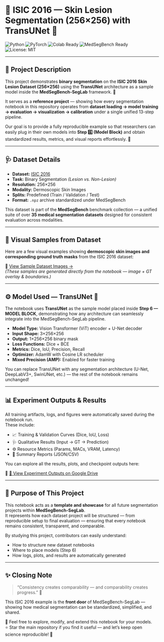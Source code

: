 # 🧠 ISIC 2016 — Skin Lesion Segmentation (256×256) with TransUNet 🔬

![Python](https://img.shields.io/badge/Python-3.8+-yellow)
![PyTorch](https://img.shields.io/badge/PyTorch-🧩-red)
![Colab Ready](https://img.shields.io/badge/Open%20in-Colab-orange)
![MedSegBench Ready](https://img.shields.io/badge/MedSegBench-Ready-purple)
![License: MIT](https://img.shields.io/badge/License-MIT-blue.svg)

---

## 🌟 Project Description

This project demonstrates **binary segmentation** on the **ISIC 2016 Skin Lesion Dataset (256×256)** using the **TransUNet** architecture as a sample model inside the **MedSegBench-SegLab** framework. 🧩  

It serves as a **reference project** — showing how every segmentation notebook in this repository operates from **dataset loading → model training → evaluation → visualization → calibration** under a single unified 13-step pipeline.  

Our goal is to provide a fully reproducible example so that researchers can easily plug in their own models into **Step 6️⃣ (Model Block)** and obtain standardized results, metrics, and visual reports effortlessly. 🚀  

---

## 🩺 Dataset Details

- **Dataset:** [ISIC 2016](https://challenge.isic-archive.com/data/#2016)  
- **Task:** Binary Segmentation *(Lesion vs. Non-Lesion)*  
- **Resolution:** 256×256  
- **Modality:** Dermoscopic Skin Images  
- **Splits:** Predefined (Train / Validation / Test)  
- **Format:** `.npz` archive standardized under MedSegBench  

This dataset is part of the **MedSegBench** benchmark collection — a unified suite of over **35 medical segmentation datasets** designed for consistent evaluation across modalities.

---

## 🧩 Visual Samples from Dataset

Here are a few visual examples showing **dermoscopic skin images and corresponding ground truth masks** from the ISIC 2016 dataset:

🔗 [View Sample Dataset Images →](https://drive.google.com/drive/folders/1t40QUhLEmaqYYyyg8uuGAoXVgLP0b_n8?usp=sharing)  
*(These samples are generated directly from the notebook — image + GT overlay & boundaries.)*

---

## ⚙️ Model Used — TransUNet 🧬

The notebook uses **TransUNet** as the sample model placed inside **Step 6 — MODEL BLOCK**, demonstrating how any architecture can seamlessly integrate into the MedSegBench-SegLab pipeline.

- **Model Type:** Vision Transformer (ViT) encoder + U-Net decoder  
- **Input Shape:** 3×256×256  
- **Output:** 1×256×256 binary mask  
- **Loss Functions:** Dice + BCE  
- **Metrics:** Dice, IoU, Precision, Recall  
- **Optimizer:** AdamW with Cosine LR scheduler  
- **Mixed Precision (AMP):** Enabled for faster training  

You can replace TransUNet with any segmentation architecture (U-Net, DeepLabV3+, SwinUNet, etc.) — the rest of the notebook remains unchanged!

---

## 📊 Experiment Outputs & Results

All training artifacts, logs, and figures were automatically saved during the notebook run.  
These include:
- 📈 Training & Validation Curves (Dice, IoU, Loss)
- 🩺 Qualitative Results (Input → GT → Prediction)
- ⚙️ Resource Metrics (Params, MACs, VRAM, Latency)
- 📁 Summary Reports (JSON/CSV)

You can explore all the results, plots, and checkpoint outputs here:

🔗 [📂 View Experiment Outputs on Google Drive](https://drive.google.com/drive/folders/1t40QUhLEmaqYYyyg8uuGAoXVgLP0b_n8?usp=sharing)

---

## 🧠 Purpose of This Project

This notebook acts as a **template and showcase** for all future segmentation projects within **MedSegBench-SegLab**.  
It represents how each dataset project will be structured — from reproducible setup to final evaluation — ensuring that every notebook remains consistent, transparent, and comparable.

By studying this project, contributors can easily understand:
- How to structure new dataset notebooks  
- Where to place models (Step 6)  
- How logs, plots, and results are automatically generated  

---

## ✨ Closing Note

> “Consistency creates comparability — and comparability creates progress.” 💫  

This ISIC 2016 example is the **front door** of MedSegBench-SegLab — showing how medical segmentation can be standardized, simplified, and shared.  

🧩 Feel free to explore, modify, and extend this notebook for your models.  
⭐ Star the main repository if you find it useful — and let’s keep open science reproducible! 🚀

